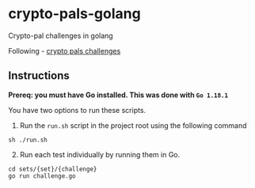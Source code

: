 # crypto-pals-golang
Crypto-pal challenges in golang


Following - [crypto pals challenges](https://cryptopals.com/)


## Instructions

**Prereq: you must have Go installed. This was done with ```Go 1.18.1```**

You have two options to run these scripts.

1. Run the `run.sh` script in the project root using the following command
```
sh ./run.sh
```

2. Run each test individually by running them in Go.
```
cd sets/{set}/{challenge}
go run challenge.go
```